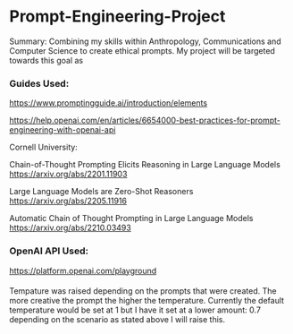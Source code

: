 # Prompt-Engineering-Project

Summary: Combining my skills within Anthropology, Communications and Computer Science to create ethical prompts. My project will be targeted towards this goal as 

### Guides Used:
https://www.promptingguide.ai/introduction/elements

https://help.openai.com/en/articles/6654000-best-practices-for-prompt-engineering-with-openai-api

Cornell University:

Chain-of-Thought Prompting Elicits Reasoning in Large Language Models
https://arxiv.org/abs/2201.11903

Large Language Models are Zero-Shot Reasoners
https://arxiv.org/abs/2205.11916

Automatic Chain of Thought Prompting in Large Language Models
https://arxiv.org/abs/2210.03493

### OpenAI API Used:
https://platform.openai.com/playground

####
Tempature was raised depending on the prompts that were created. The more creative the prompt the higher the temperature. Currently the default temperature would be set at 1 but I have it set at a lower amount: 0.7 depending on the scenario as stated above I will raise this.
